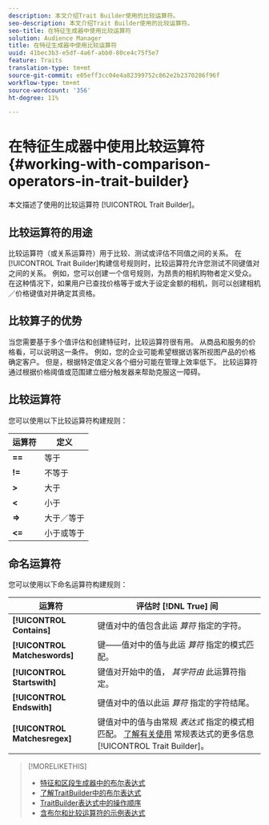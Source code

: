 ```yaml
---
description: 本文介绍Trait Builder使用的比较运算符。
seo-description: 本文介绍Trait Builder使用的比较运算符。
seo-title: 在特征生成器中使用比较运算符
solution: Audience Manager
title: 在特征生成器中使用比较运算符
uuid: 41bec3b3-e5df-4a6f-abb0-80ce4c75f5e7
feature: Traits
translation-type: tm+mt
source-git-commit: e05eff3cc04e4a82399752c862e2b2370286f96f
workflow-type: tm+mt
source-wordcount: '356'
ht-degree: 11%

---
```



# 在特征生成器中使用比较运算符 {#working-with-comparison-operators-in-trait-builder}

本文描述了使用的比较运算符 [!UICONTROL Trait Builder]。

## 比较运算符的用途

<!-- c_tb_comparison_operators.xml -->

比较运算符（或关系运算符）用于比较、测试或评估不同值之间的关系。 在 [!UICONTROL Trait Builder]构建信号规则时，比较运算符允许您测试不同键值对之间的关系。 例如，您可以创建一个信号规则，为昂贵的相机购物者定义受众。 在这种情况下，如果用户已查找价格等于或大于设定金额的相机，则可以创建相机／价格键值对并确定其资格。

## 比较算子的优势

当您需要基于多个值评估和创建特征时，比较运算符很有用。 从商品和服务的价格看，可以说明这一条件。 例如，您的企业可能希望根据访客所视图产品的价格确定客户。 但是，根据特定值定义各个细分可能在管理上效率低下。 比较运算符通过根据价格阈值或范围建立细分触发器来帮助克服这一障碍。

## 比较运算符

您可以使用以下比较运算符构建规则：

| 运算符 | 定义 |
|---|---|
| **==** | 等于 |
| **!=** | 不等于 |
| **>** | 大于 |
| **&lt;** | 小于 |
| **=>** | 大于／等于 |
| **&lt;=** | 小于或等于 |

## 命名运算符

您可以使用以下命名运算符构建规则：

| 运算符 | 评估时 [!DNL True] 间 |
|---|---|
| **[!UICONTROL Contains]** | 键值对中的值包含此运 *算符* 指定的字符。 |
| **[!UICONTROL Matcheswords]** | 键——值对中的值与此运 *算符* 指定的模式匹配。 |
| **[!UICONTROL Startswith]** | 键值对开始中的值， *其字符由* 此运算符指定。 |
| **[!UICONTROL Endswith]** | 键值对中的值以此运 *算符* 指定的字符结尾。 |
| **[!UICONTROL Matchesregex]** | 键值对中的值与由常规 *表达式* 指定的模式相匹配。 [了解有关使用](../../features/traits/trait-builder-regex.md) 常规表达式的更多信息 [!UICONTROL Trait Builder]。 |

>[!MORELIKETHIS]
>
>* [特征和区段生成器中的布尔表达式](../../reference/boolean-expressions-tsb.md)
>* [了解TraitBuilder中的布尔表达式](../../reference/boolean-expressions-tsb.md)
>* [TraitBuilder表达式中的操作顺序](../../features/traits/trait-operator-precedence.md)
>* [含布尔和比较运算符的示例表达式](../../features/traits/trait-expression-samples.md)

